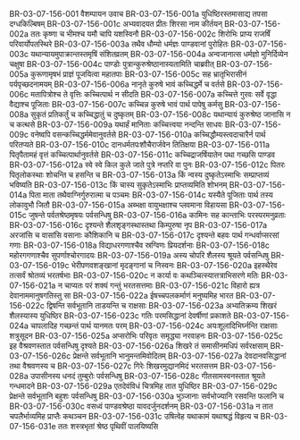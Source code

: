 BR-03-07-156-001	वैशम्पायन उवाच
BR-03-07-156-001a	युधिष्ठिरस्तमासाद्य तपसा दग्धकिल्बिषम्
BR-03-07-156-001c	अभ्यवादयत प्रीतः शिरसा नाम कीर्तयन्
BR-03-07-156-002a	ततः कृष्णा च भीमश्च यमौ चापि यशस्विनौ
BR-03-07-156-002c	शिरोभिः प्राप्य राजर्षिं परिवार्योपतस्थिरे
BR-03-07-156-003a	तथैव धौम्यो धर्मज्ञः पाण्डवानां पुरोहितः
BR-03-07-156-003c	यथान्यायमुपाक्रान्तस्तमृषिं संशितव्रतम्
BR-03-07-156-004a	अन्वजानात्स धर्मज्ञो मुनिर्दिव्येन चक्षुषा
BR-03-07-156-004c	पाण्डोः पुत्रान्कुरुश्रेष्ठानास्यतामिति चाब्रवीत्
BR-03-07-156-005a	कुरूणामृषभं प्राज्ञं पूजयित्वा महातपाः
BR-03-07-156-005c	सह भ्रातृभिरासीनं पर्यपृच्छदनामयम्
BR-03-07-156-006a	नानृते कुरुषे भावं कच्चिद्धर्मे च वर्तसे
BR-03-07-156-006c	मतापित्रोश्च ते वृत्तिः कच्चित्पार्थ न सीदति
BR-03-07-156-007a	कच्चित्ते गुरवः सर्वे वृद्धा वैद्याश्च पूजिताः
BR-03-07-156-007c	कच्चिन्न कुरुषे भावं पार्थ पापेषु कर्मसु
BR-03-07-156-008a	सुकृतं प्रतिकर्तुं च कच्चिद्धातुं च दुष्कृतम्
BR-03-07-156-008c	यथान्यायं कुरुश्रेष्ठ जानासि न च कत्थसे
BR-03-07-156-009a	यथार्हं मानिताः कच्चित्त्वया नन्दन्ति साधवः
BR-03-07-156-009c	वनेष्वपि वसन्कच्चिद्धर्ममेवानुवर्तसे
BR-03-07-156-010a	कच्चिद्धौम्यस्त्वदाचारैर्न पार्थ परितप्यते
BR-03-07-156-010c	दानधर्मतपःशौचैरार्जवेन तितिक्षया
BR-03-07-156-011a	पितृपैतामहं वृत्तं कच्चित्पार्थानुवर्तसे
BR-03-07-156-011c	कच्चिद्राजर्षियातेन पथा गच्छसि पाण्डव
BR-03-07-156-012a	स्वे स्वे किल कुले जाते पुत्रे नप्तरि वा पुनः
BR-03-07-156-012c	पितरः पितृलोकस्थाः शोचन्ति च हसन्ति च
BR-03-07-156-013a	किं न्वस्य दुष्कृतेऽस्माभिः सम्प्राप्तव्यं भविष्यति
BR-03-07-156-013c	किं चास्य सुकृतेऽस्माभिः प्राप्तव्यमिति शोभनम्
BR-03-07-156-014a	पिता माता तथैवाग्निर्गुरुरात्मा च पञ्चमः
BR-03-07-156-014c	यस्यैते पूजिताः पार्थ तस्य लोकावुभौ जितौ
BR-03-07-156-015a	अब्भक्षा वायुभक्षाश्च प्लवमाना विहायसा
BR-03-07-156-015c	जुषन्ते पर्वतश्रेष्ठमृषयः पर्वसन्धिषु
BR-03-07-156-016a	कामिनः सह कान्ताभिः परस्परमनुव्रताः
BR-03-07-156-016c	दृश्यन्ते शैलशृङ्गस्थास्तथा किम्पुरुषा नृप
BR-03-07-156-017a	अरजांसि च वासांसि वसानाः कौशिकानि च
BR-03-07-156-017c	दृश्यन्ते बहवः पार्थ गन्धर्वाप्सरसां गणाः
BR-03-07-156-018a	विद्याधरगणाश्चैव स्रग्विणः प्रियदर्शनाः
BR-03-07-156-018c	महोरगगणाश्चैव सुपर्णाश्चोरगादयः
BR-03-07-156-019a	अस्य चोपरि शैलस्य श्रूयते पर्वसन्धिषु
BR-03-07-156-019c	भेरीपणवशङ्खानां मृदङ्गानां च निस्वनः
BR-03-07-156-020a	इहस्थैरेव तत्सर्वं श्रोतव्यं भरतर्षभाः
BR-03-07-156-020c	न कार्या वः कथञ्चित्स्यात्तत्राभिसरणे मतिः
BR-03-07-156-021a	न चाप्यतः परं शक्यं गन्तुं भरतसत्तमाः
BR-03-07-156-021c	विहारो ह्यत्र देवानाममानुषगतिस्तु सा
BR-03-07-156-022a	ईषच्चपलकर्माणं मनुष्यमिह भारत
BR-03-07-156-022c	द्विषन्ति सर्वभूतानि ताडयन्ति च राक्षसाः
BR-03-07-156-023a	अभ्यतिक्रम्य शिखरं शैलस्यास्य युधिष्ठिर
BR-03-07-156-023c	गतिः परमसिद्धानां देवर्षीणां प्रकाशते
BR-03-07-156-024a	चापलादिह गच्छन्तं पार्थ यानमतः परम्
BR-03-07-156-024c	अयःशूलादिभिर्घ्नन्ति राक्षसाः शत्रुसूदन
BR-03-07-156-025a	अप्सरोभिः परिवृतः समृद्ध्या नरवाहनः
BR-03-07-156-025c	इह वैश्रवणस्तात पर्वसन्धिषु दृश्यते
BR-03-07-156-026a	शिखरे तं समासीनमधिपं सर्वरक्षसाम्
BR-03-07-156-026c	प्रेक्षन्ते सर्वभूतानि भानुमन्तमिवोदितम्
BR-03-07-156-027a	देवदानवसिद्धानां तथा वैश्रवणस्य च
BR-03-07-156-027c	गिरेः शिखरमुद्यानमिदं भरतसत्तम
BR-03-07-156-028a	उपासीनस्य धनदं तुम्बुरोः पर्वसन्धिषु
BR-03-07-156-028c	गीतसामस्वनस्तात श्रूयते गन्धमादने
BR-03-07-156-029a	एतदेवंविधं चित्रमिह तात युधिष्ठिर
BR-03-07-156-029c	प्रेक्षन्ते सर्वभूतानि बहुशः पर्वसन्धिषु
BR-03-07-156-030a	भुञ्जानाः सर्वभोज्यानि रसवन्ति फलानि च
BR-03-07-156-030c	वसध्वं पाण्डवश्रेष्ठा यावदर्जुनदर्शनम्
BR-03-07-156-031a	न तात चपलैर्भाव्यमिह प्राप्तैः कथञ्चन
BR-03-07-156-031c	उषित्वेह यथाकामं यथाश्रद्धं विहृत्य च
BR-03-07-156-031e	ततः शस्त्रभृतां श्रेष्ठ पृथिवीं पालयिष्यसि
